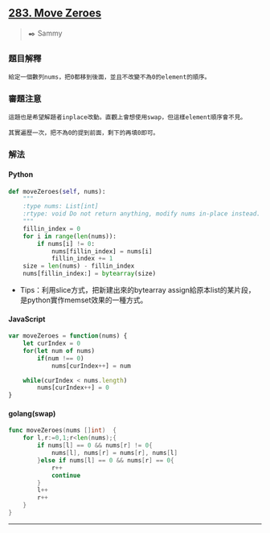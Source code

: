 ## [283. Move Zeroes](https://leetcode.com/problems/move-zeroes/)
> :black_nib: Sammy
### 題目解釋
    給定一個數列nums，把0都移到後面，並且不改變不為0的element的順序。
### 審題注意
    這題也是希望解題者inplace改動。直觀上會想使用swap，但這樣element順序會不見。
    
    其實遍歷一次，把不為0的提到前面，剩下的再填0即可。
### 解法
#### Python
```python
def moveZeroes(self, nums):
    """
    :type nums: List[int]
    :rtype: void Do not return anything, modify nums in-place instead.
    """
    fillin_index = 0
    for i in range(len(nums)):
        if nums[i] != 0:
            nums[fillin_index] = nums[i]
            fillin_index += 1
    size = len(nums) - fillin_index
    nums[fillin_index:] = bytearray(size)
```
- Tips：利用slice方式，把新建出來的bytearray assign給原本list的某片段，是python實作memset效果的一種方式。

#### JavaScript
```javascript
var moveZeroes = function(nums) {
    let curIndex = 0
    for(let num of nums)
        if(num !== 0)
            nums[curIndex++] = num

    while(curIndex < nums.length)
        nums[curIndex++] = 0
}
```
#### golang(swap)
```go
func moveZeroes(nums []int)  {
    for l,r:=0,1;r<len(nums);{
        if nums[l] == 0 && nums[r] != 0{
            nums[l], nums[r] = nums[r], nums[l]
        }else if nums[l] == 0 && nums[r] == 0{
            r++
            continue
        }
        l++
        r++
    }
}
```
---
